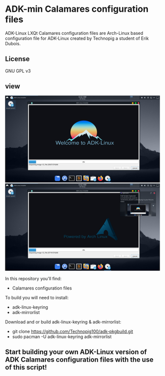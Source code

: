 # ADK-min Calamares configuration files

ADK-Linux LXQt Calamares configuration files are Arch-Linux based configuration file for ADK-Linux created by Technopig a student of Erik Dubois.

## License

GNU GPL v3

## view
![view](View-1.png?raw=true)
![view](View-2.png?raw=true)

In this repository you'll find:

-  Calamares configuration files

To build you will need to install:

-  adk-linux-keyring
-  adk-mirrorlist

Download and or build adk-linux-keyring & adk-mirrorlist:

-  git clone https://github.com/Technopig100/adk-pkgbuild.git
-  sudo pacman -U adk-linux-keyring adk-mirrorlist

## Start building your own ADK-Linux version of ADK Calamares configuration files with the use of this script!
